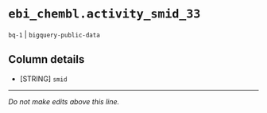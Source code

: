 # `ebi_chembl.activity_smid_33`
`bq-1` | `bigquery-public-data`

## Column details
* [STRING]    `smid`

-------------------------------------------------------------------------------
*Do not make edits above this line.*
